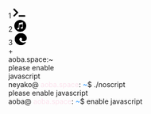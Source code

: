 
<link href="static/favicon.ico" rel="shortcut icon" type="image/x-icon">
<link href="static/style.css" rel="stylesheet">
<html>
<html xmlns="http://www.w3.org/1999/xhtml" lang="vi">
<head>
<meta http-equiv="content-type" content="text/html; charset=UTF-8">
<meta charset="utf-8">
<meta property="og:type" content="website" />
	<meta property="og:url" content="http://aoba.space/" />
	<meta property="og:title" content="aoba.space | I love More More Jump!" />
	<meta property="og:image" content="https://media.discordapp.net/attachments/1026114439885369375/1152666669316059206/IMG_8369.jpg" />
        <meta property="og:description" content="Dakara Motto">
	<meta name="twitter:card" content="summary_large_image" />
        <meta name="twitter:image" content="https://media.discordapp.net/attachments/888013088064946198/1153349724179542106/cooltext443396127605503.gif" />
	<meta name="twitter:site" content=" " />
	<meta name="twitter:title" content=" " />
	<meta name="twitter:description" content="Dakara Motto" />
<title>Aoba owo</title>
</head>
<div class="titlebar">
  <div class="spaces">
    <div class="space space--active" onclick='window.location="https://aoba.space"'>1 <svg height="24" viewBox="0 0 24 24" width="24">
        <path d="M9.67432 12.8243L2.38645 20.1121C2.03496 20.4636 1.46511 20.4636 1.11366 20.1121L0.263607 19.2621C-0.0872808 18.9112 -0.0879557 18.3425 0.262107 17.9908L6.03794 12.1878L0.262145 6.38491C-0.0879182 6.0332 -0.0872432 5.46451 0.263645 5.11363L1.11366 4.26362C1.46515 3.91213 2.035 3.91213 2.38645 4.26362L9.67432 11.5515C10.0258 11.9029 10.0258 12.4728 9.67432 12.8243ZM24 19.6878V18.4878C24 17.9908 23.5971 17.5878 23.1 17.5878H11.7C11.203 17.5878 10.8 17.9908 10.8 18.4878V19.6878C10.8 20.1849 11.203 20.5878 11.7 20.5878H23.1C23.5971 20.5878 24 20.1849 24 19.6878Z" />
      </svg>
    </div>
    <div class="space" onclick='window.location="https://www.youtube.com/watch?v=qVl80uyC-cU&list=PLF2IQynTky2Ta1RqSK1SJvjHPhQxyopim"'>2 <svg height="24" viewBox="0 0 24 24" width="24">
        <path clipRule="evenodd" d="M12 24a12 12 0 1 0 0-24 12 12 0 0 0 0 24zm4.28-18.93l.5-.07c.23 0 .39.12.45.34.02.07.01 9.1.01 10.6a1.9 1.9 0 0 1-1.37 1.76c-.47.14-1.15.2-1.48.12-.3-.07-.52-.2-.75-.44-.35-.34-.5-.7-.5-1.15 0-.25.04-.44.16-.7.17-.36.4-.57.79-.77.31-.16.6-.24 1.42-.41.54-.12.76-.16.87-.29.15-.17.04-5.36 0-5.43-.07-.1-.2-.14-.35-.12l-5.62 1.13a.4.4 0 0 0-.29.32l-.02 1.34c-.01 2.2-.05 6.39-.16 6.7a2.3 2.3 0 0 1-.18.37c-.14.2-.4.46-.6.58-.5.29-1.45.44-1.96.3-.54-.14-.94-.5-1.12-1.03-.09-.24-.1-.65-.05-.93.07-.28.22-.55.41-.75.35-.35.77-.52 1.88-.74l.55-.13a.64.64 0 0 0 .34-.32c.04-.1.07-8.5.07-8.5l.06-.1a.7.7 0 0 1 .36-.34c.1-.03 5.64-1.16 6.58-1.34z" fillRule="evenodd" />
      </svg>
    </div>
    <div class="space" onclick='window.location="https://www.opera.com/gx"'>3 <svg height="24" viewBox="0 0 24 24" width="24">
        <path d="M21.7 17.9l-1 .4c-1.1.4-2.2.6-3.4.6C13 19 9 16 9 12a3 3 0 0 1 1.5-2.5c-4 .2-5 4.3-5 6.8 0 7 6.4 7.6 7.8 7.6.7 0 1.8-.2 2.5-.4h.1a12 12 0 0 0 6.3-5 .4.4 0 0 0-.5-.5z" />
        <path d="M21.7 17.9l-1 .4c-1.1.4-2.2.6-3.4.6C13 19 9 16 9 12a3 3 0 0 1 1.5-2.5c-4 .2-5 4.3-5 6.8 0 7 6.4 7.6 7.8 7.6.7 0 1.8-.2 2.5-.4h.1a12 12 0 0 0 6.3-5 .4.4 0 0 0-.5-.5z" />
        <path d="M10 22.6a7.6 7.6 0 0 1 .6-13.2c.2-.2.7-.4 1.4-.4a3 3 0 0 1 3 3s2.3-7.5-7.5-7.5c-4.1 0-7.5 4-7.5 7.3a12 12 0 0 0 15.8 11.5 7 7 0 0 1-5.9-.7z" />
        <path d="M10 22.6a7.6 7.6 0 0 1 .6-13.2c.2-.2.7-.4 1.4-.4a3 3 0 0 1 3 3s2.3-7.5-7.5-7.5c-4.1 0-7.5 4-7.5 7.3a12 12 0 0 0 15.8 11.5 7 7 0 0 1-5.9-.7z" />
        <path d="M14.3 14c-.1 0-.3.2-.3.5 0 .2.1.5.4.7 1.4.9 3.9.8 4 .8 1 0 1.9-.3 2.7-.8a5.8 5.8 0 0 0 2.9-5c0-2-.8-3.5-1-4A12 12 0 0 0 12 0 12 12 0 0 0 0 11.8c0-3.4 3.4-6.2 7.5-6.2a9 9 0 0 1 4 1A6 6 0 0 1 15 12c0 .5-.3 1.2-.8 1.9z" />
        <path d="M14.3 14c-.1 0-.3.2-.3.5 0 .2.1.5.4.7 1.4.9 3.9.8 4 .8 1 0 1.9-.3 2.7-.8a5.8 5.8 0 0 0 2.9-5c0-2-.8-3.5-1-4A12 12 0 0 0 12 0 12 12 0 0 0 0 11.8c0-3.4 3.4-6.2 7.5-6.2a9 9 0 0 1 4 1A6 6 0 0 1 15 12c0 .5-.3 1.2-.8 1.9z" />
      </svg>
    </div>
    <div class="space" onclick='window.location="https://www.youtube.com/watch?v=qVl80uyC-cU&list=PLF2IQynTky2Ta1RqSK1SJvjHPhQxyopim"'>+</div>
  </div>
  <div class="process">aoba.space:~</div>
  <div class="data">
    <div class="date-widget">please enable</div>
    <div class="time-widget">javascript</div>
  </div>
</div>
<div class="terminal">
  <noscript>
    <div>neyako@ <span style="color:#fce2ed">aoba.space</span>: <span style="color:#1e90ff">~</span>$ ./noscript </div>
    <div>please enable <span>javascript</span>
    </div>
    <div class="new-line">aoba@ <span style="color:#fce2ed">aoba.space</span>: <span style="color:#1e90ff">~</span>$ enable javascript </div>
  </noscript>
</div>
<script src="js/terminal.js"></script>
<script src="js/script.js"></script>
